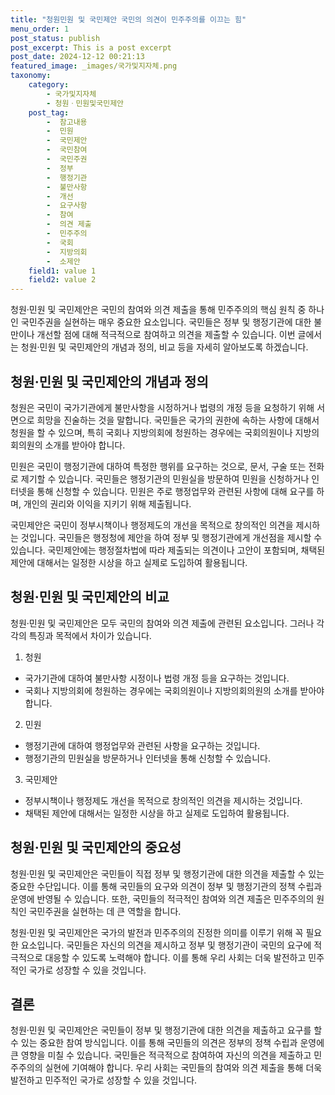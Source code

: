 ```yaml
---
title: "청원민원 및 국민제안 국민의 의견이 민주주의를 이끄는 힘"
menu_order: 1
post_status: publish
post_excerpt: This is a post excerpt
post_date: 2024-12-12 00:21:13
featured_image: _images/국가및지자체.png
taxonomy:
    category:
        - 국가및지자체
        - 청원ㆍ민원및국민제안
    post_tag:
        -  참고내용
        -  민원
        -  국민제안
        -  국민참여
        -  국민주권
        -  정부
        -  행정기관
        -  불만사항
        -  개선
        -  요구사항
        -  참여
        -  의견 제출
        -  민주주의
        -  국회
        -  지방의회
        -  소제안
    field1: value 1
    field2: value 2
---
```




청원·민원 및 국민제안은 국민의 참여와 의견 제출을 통해 민주주의의 핵심 원칙 중 하나인 국민주권을 실현하는 매우 중요한 요소입니다. 국민들은 정부 및 행정기관에 대한 불만이나 개선할 점에 대해 적극적으로 참여하고 의견을 제출할 수 있습니다. 이번 글에서는 청원·민원 및 국민제안의 개념과 정의, 비교 등을 자세히 알아보도록 하겠습니다.

## 청원·민원 및 국민제안의 개념과 정의

청원은 국민이 국가기관에게 불만사항을 시정하거나 법령의 개정 등을 요청하기 위해 서면으로 희망을 진술하는 것을 말합니다. 국민들은 국가의 권한에 속하는 사항에 대해서 청원을 할 수 있으며, 특히 국회나 지방의회에 청원하는 경우에는 국회의원이나 지방의회의원의 소개를 받아야 합니다.

민원은 국민이 행정기관에 대하여 특정한 행위를 요구하는 것으로, 문서, 구술 또는 전화로 제기할 수 있습니다. 국민들은 행정기관의 민원실을 방문하여 민원을 신청하거나 인터넷을 통해 신청할 수 있습니다. 민원은 주로 행정업무와 관련된 사항에 대해 요구를 하며, 개인의 권리와 이익을 지키기 위해 제출됩니다.

국민제안은 국민이 정부시책이나 행정제도의 개선을 목적으로 창의적인 의견을 제시하는 것입니다. 국민들은 행정청에 제안을 하여 정부 및 행정기관에게 개선점을 제시할 수 있습니다. 국민제안에는 행정절차법에 따라 제출되는 의견이나 고안이 포함되며, 채택된 제안에 대해서는 일정한 시상을 하고 실제로 도입하여 활용됩니다.

## 청원·민원 및 국민제안의 비교

청원·민원 및 국민제안은 모두 국민의 참여와 의견 제출에 관련된 요소입니다. 그러나 각각의 특징과 목적에서 차이가 있습니다.

1. 청원
- 국가기관에 대하여 불만사항 시정이나 법령 개정 등을 요구하는 것입니다.
- 국회나 지방의회에 청원하는 경우에는 국회의원이나 지방의회의원의 소개를 받아야 합니다.

2. 민원
- 행정기관에 대하여 행정업무와 관련된 사항을 요구하는 것입니다.
- 행정기관의 민원실을 방문하거나 인터넷을 통해 신청할 수 있습니다.

3. 국민제안
- 정부시책이나 행정제도 개선을 목적으로 창의적인 의견을 제시하는 것입니다.
- 채택된 제안에 대해서는 일정한 시상을 하고 실제로 도입하여 활용됩니다.

## 청원·민원 및 국민제안의 중요성

청원·민원 및 국민제안은 국민들이 직접 정부 및 행정기관에 대한 의견을 제출할 수 있는 중요한 수단입니다. 이를 통해 국민들의 요구와 의견이 정부 및 행정기관의 정책 수립과 운영에 반영될 수 있습니다. 또한, 국민들의 적극적인 참여와 의견 제출은 민주주의의 원칙인 국민주권을 실현하는 데 큰 역할을 합니다.

청원·민원 및 국민제안은 국가의 발전과 민주주의의 진정한 의미를 이루기 위해 꼭 필요한 요소입니다. 국민들은 자신의 의견을 제시하고 정부 및 행정기관이 국민의 요구에 적극적으로 대응할 수 있도록 노력해야 합니다. 이를 통해 우리 사회는 더욱 발전하고 민주적인 국가로 성장할 수 있을 것입니다.

## 결론

청원·민원 및 국민제안은 국민들이 정부 및 행정기관에 대한 의견을 제출하고 요구를 할 수 있는 중요한 참여 방식입니다. 이를 통해 국민들의 의견은 정부의 정책 수립과 운영에 큰 영향을 미칠 수 있습니다. 국민들은 적극적으로 참여하여 자신의 의견을 제출하고 민주주의의 실현에 기여해야 합니다. 우리 사회는 국민들의 참여와 의견 제출을 통해 더욱 발전하고 민주적인 국가로 성장할 수 있을 것입니다.
